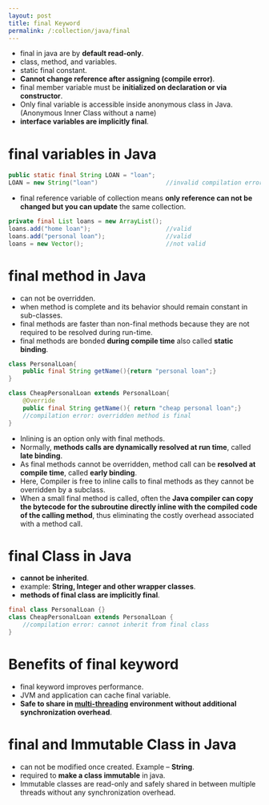 ```yaml
---
layout: post
title: final Keyword
permalink: /:collection/java/final
---
```


* final in java are by **default read-only**.
* class, method, and variables. 
* static final constant.
* **Cannot change reference after assigning (compile error)**.
* final member variable must be **initialized on declaration or via constructor**.
* Only final variable is accessible inside anonymous class in Java. (Anonymous Inner Class without a name)
* **interface variables are implicitly final**.

# final variables in Java

```java
public static final String LOAN = "loan";
LOAN = new String("loan")                   //invalid compilation error
```

* final reference variable of collection means **only reference can not be changed but you can update** the same collection.

```java
private final List loans = new ArrayList();
loans.add("home loan");                     //valid
loans.add("personal loan");                 //valid
loans = new Vector();                       //not valid
```

# final method in Java
* can not be overridden.
* when method is complete and its behavior should remain constant in sub-classes. 
* final methods are faster than non-final methods because they are not required to be resolved during run-time.
* final methods are bonded **during compile time** also called **static binding**.

```java
class PersonalLoan{
    public final String getName(){return "personal loan";}
}
```
```java
class CheapPersonalLoan extends PersonalLoan{
    @Override
    public final String getName(){ return "cheap personal loan";}
    //compilation error: overridden method is final
}     
```

* Inlining is an option only with final methods. 
* Normally, **methods calls are dynamically resolved at run time**, called **late binding**. 
* As final methods cannot be overridden, method call can be **resolved at compile time**, called **early binding**.
* Here, Compiler is free to inline calls to final methods as they cannot be overridden by a subclass.
* When a small final method is called, often the **Java compiler can copy the bytecode for the subroutine directly inline with the compiled code of the calling method**, thus eliminating the costly overhead associated with a method call.

# final Class in Java
* **cannot be inherited**.
* example: **String, Integer and other wrapper classes**.
* **methods of final class are implicitly final**. 

```java
final class PersonalLoan {}
class CheapPersonalLoan extends PersonalLoan {
    //compilation error: cannot inherit from final class
}
```

# Benefits of final keyword 
* final keyword improves performance.
* JVM and application can cache final variable.
* **Safe to share in [multi-threading](https://javarevisited.blogspot.com/2011/02/how-to-implement-thread-in-java.html) environment without additional synchronization overhead**.

# final and Immutable Class in Java
* can not be modified once created. Example – **String**. 
* required to **make a class immutable** in java.
* Immutable classes are read-only and safely shared in between multiple threads without any synchronization overhead. 